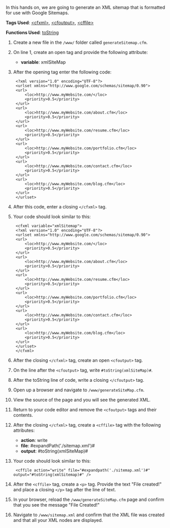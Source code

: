 In this hands on, we are going to generate an XML sitemap that is formatted for use with Google Sitemaps.

**Tags Used**: [\<cfxml>](https://helpx.adobe.com/coldfusion/cfml-reference/coldfusion-tags/tags-u-z/cfxml.html), [\<cfoutput>](https://helpx.adobe.com/coldfusion/cfml-reference/coldfusion-tags/tags-m-o/cfoutput.html), [\<cffile>](https://helpx.adobe.com/coldfusion/cfml-reference/coldfusion-tags/tags-f/cffile.html)

**Functions Used**: [toString](https://helpx.adobe.com/coldfusion/cfml-reference/coldfusion-functions/functions-t-z/tostring.html)

1. Create a new file in the `/www/` folder called `generateSitemap.cfm`.
1. On line 1, create an open <cfxml> tag and provide the following attribute:
    * **variable**: xmlSiteMap
1. After the opening <cfxml> tag enter the following code:

        <?xml version="1.0" encoding="UTF-8"?>
        <urlset xmlns="http://www.google.com/schemas/sitemap/0.90">
        <url>
            <loc>http://www.myWebsite.com/</loc>
            <priority>0.5</priority>
        </url>
        <url>
            <loc>http://www.myWebsite.com/about.cfm</loc>
            <priority>0.5</priority>
        </url>
        <url>
            <loc>http://www.myWebsite.com/resume.cfm</loc>
            <priority>0.5</priority>
        </url>
        <url>
            <loc>http://www.myWebsite.com/portfolio.cfm</loc>
            <priority>0.5</priority>
        </url>
        <url>
            <loc>http://www.myWebsite.com/contact.cfm</loc>
            <priority>0.5</priority>
        </url>
        <url>
            <loc>http://www.myWebsite.com/blog.cfm</loc>
            <priority>0.5</priority>
        </url>
        </urlset>

1. After this code, enter a closing `</cfxml>` tag.
1. Your code should look similar to this:

        <cfxml variable="xmlSitemap">
        <?xml version="1.0" encoding="UTF-8"?>
        <urlset xmlns="http://www.google.com/schemas/sitemap/0.90">
        <url>
            <loc>http://www.myWebsite.com/</loc>
            <priority>0.5</priority>
        </url>
        <url>
            <loc>http://www.myWebsite.com/about.cfm</loc>
            <priority>0.5</priority>
        </url>
        <url>
            <loc>http://www.myWebsite.com/resume.cfm</loc>
            <priority>0.5</priority>
        </url>
        <url>
            <loc>http://www.myWebsite.com/portfolio.cfm</loc>
            <priority>0.5</priority>
        </url>
        <url>
            <loc>http://www.myWebsite.com/contact.cfm</loc>
            <priority>0.5</priority>
        </url>
        <url>
            <loc>http://www.myWebsite.com/blog.cfm</loc>
            <priority>0.5</priority>
        </url>
        </urlset>
        </cfxml>

1. After the closing `</cfxml>` tag, create an open `<cfoutput>` tag.
1. On the line after the `<cfoutput>` tag, write `#toString(xmlSiteMap)#`.
1. After the toString line of code, write a closing `</cfoutput>` tag.
1. Open up a browser and navigate to `/www/generateSiteMap.cfm`.
1. View the source of the page and you will see the generated XML.
1. Return to your code editor and remove the `<cfoutput>` tags and their contents.
1. After the closing `</cfxml>` tag, create a `<cffile>` tag with the following attributes:
    * **action**: write
    * **file**: #expandPath('./sitemap.xml')#
    * **output**: #toString(xmlSiteMap)#
1. Your code should look similar to this:

        <cffile action="write" file="#expandpath('./sitemap.xml')#" output="#toString(xmlSitemap)#" />

1. After the `<cffile>` tag, create a `<p>` tag. Provide the text "File created!" and place a closing `</p>` tag after the line of text.
1. In your browser, reload the `/www/generateSiteMap.cfm` page and confirm that you see the message "File Created!"
1. Navigate to `/www/sitemap.xml` and confirm that the XML file was created and that all your XML nodes are displayed.